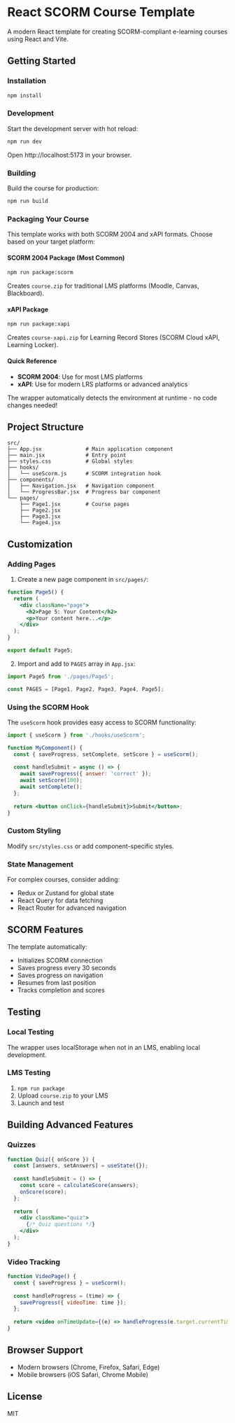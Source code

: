 # React SCORM Course Template

A modern React template for creating SCORM-compliant e-learning courses using React and Vite.

## Getting Started

### Installation

```bash
npm install
```

### Development

Start the development server with hot reload:

```bash
npm run dev
```

Open http://localhost:5173 in your browser.

### Building

Build the course for production:

```bash
npm run build
```

### Packaging Your Course

This template works with both SCORM 2004 and xAPI formats. Choose based on your target platform:

#### SCORM 2004 Package (Most Common)

```bash
npm run package:scorm
```

Creates `course.zip` for traditional LMS platforms (Moodle, Canvas, Blackboard).

#### xAPI Package

```bash
npm run package:xapi
```

Creates `course-xapi.zip` for Learning Record Stores (SCORM Cloud xAPI, Learning Locker).

#### Quick Reference
- **SCORM 2004**: Use for most LMS platforms
- **xAPI**: Use for modern LRS platforms or advanced analytics

The wrapper automatically detects the environment at runtime - no code changes needed!

## Project Structure

```
src/
├── App.jsx              # Main application component
├── main.jsx             # Entry point
├── styles.css           # Global styles
├── hooks/
│   └── useScorm.js      # SCORM integration hook
├── components/
│   ├── Navigation.jsx   # Navigation component
│   └── ProgressBar.jsx  # Progress bar component
└── pages/
    ├── Page1.jsx        # Course pages
    ├── Page2.jsx
    ├── Page3.jsx
    └── Page4.jsx
```

## Customization

### Adding Pages

1. Create a new page component in `src/pages/`:
```jsx
function Page5() {
  return (
    <div className="page">
      <h2>Page 5: Your Content</h2>
      <p>Your content here...</p>
    </div>
  );
}

export default Page5;
```

2. Import and add to `PAGES` array in `App.jsx`:
```jsx
import Page5 from './pages/Page5';

const PAGES = [Page1, Page2, Page3, Page4, Page5];
```

### Using the SCORM Hook

The `useScorm` hook provides easy access to SCORM functionality:

```jsx
import { useScorm } from './hooks/useScorm';

function MyComponent() {
  const { saveProgress, setComplete, setScore } = useScorm();
  
  const handleSubmit = async () => {
    await saveProgress({ answer: 'correct' });
    await setScore(100);
    await setComplete();
  };
  
  return <button onClick={handleSubmit}>Submit</button>;
}
```

### Custom Styling

Modify `src/styles.css` or add component-specific styles.

### State Management

For complex courses, consider adding:
- Redux or Zustand for global state
- React Query for data fetching
- React Router for advanced navigation

## SCORM Features

The template automatically:
- Initializes SCORM connection
- Saves progress every 30 seconds
- Saves progress on navigation
- Resumes from last position
- Tracks completion and scores

## Testing

### Local Testing
The wrapper uses localStorage when not in an LMS, enabling local development.

### LMS Testing
1. `npm run package`
2. Upload `course.zip` to your LMS
3. Launch and test

## Building Advanced Features

### Quizzes

```jsx
function Quiz({ onScore }) {
  const [answers, setAnswers] = useState({});
  
  const handleSubmit = () => {
    const score = calculateScore(answers);
    onScore(score);
  };
  
  return (
    <div className="quiz">
      {/* Quiz questions */}
    </div>
  );
}
```

### Video Tracking

```jsx
function VideoPage() {
  const { saveProgress } = useScorm();
  
  const handleProgress = (time) => {
    saveProgress({ videoTime: time });
  };
  
  return <video onTimeUpdate={(e) => handleProgress(e.target.currentTime)} />;
}
```

## Browser Support

- Modern browsers (Chrome, Firefox, Safari, Edge)
- Mobile browsers (iOS Safari, Chrome Mobile)

## License

MIT

